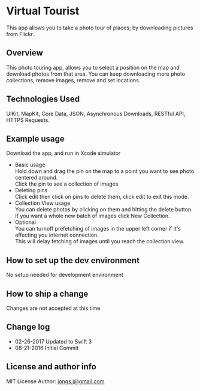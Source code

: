 # Virtual Tourist
This app allows you to take a photo tour of places; by downloading pictures from Flickr.

## Overview
This photo touring app, allows you to select a position on the map and download photos from that area.
You can keep downloading more photo collections, remove images, remove and set locations.

## Technologies Used
   
UIKit, MapKit, Core Data, JSON, Asynchronous Downloads,  RESTful API, HTTPS Requests.  

## Example usage
Download the app, and run in Xcode simulator

* Basic usage  
   Hold down and drag the pin on the map to a point you want to see photo centered around.  
   Click the pin to see a collection of images
* Deleting pins  
   Click edit then click on pins to delete them, click edit to exit this mode.  
* Collection View usage  
   You can delete photos by clicking on them and hitting the delete button.  
   If you want a whole new batch of images click New Collection.   
* Optional  
   You can turnoff prefetching of images in the upper left corner if it's affecting you internet connection.  
   This will delay fetching of images until you reach the collection view.

## How to set up the dev environment
No setup needed for development environment

## How to ship a change
Changes are not accepted at this time
 
## Change log 
* 02-26-2017 Updated to Swift 3
* 08-21-2016 Initial Commit

## License and author info
MIT License
Author: jongs.j@gmail.com
